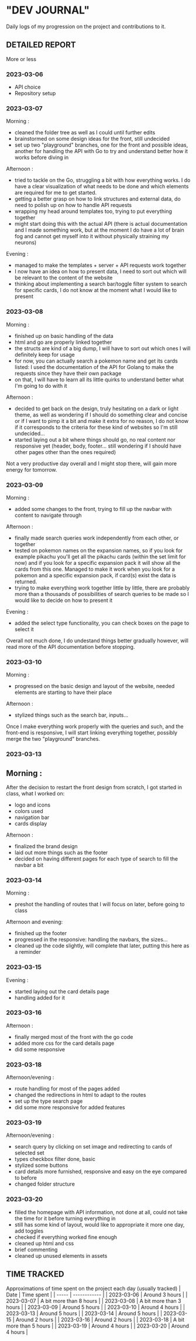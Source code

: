 # "DEV JOURNAL"
Daily logs of my progression on the project and contributions to it.

## DETAILED REPORT
More or less
### 2023-03-06
- API choice
- Repository setup

### 2023-03-07
Morning :
- cleaned the folder tree as well as I could until further edits
- brainstormed on some design ideas for the front, still undecided
- set up two "playground" branches, one for the front and possible ideas, another for handling the API with Go to try and understand better how it works before diving in

Afternoon :
- tried to tackle on the Go, struggling a bit with how everything works. I do have a clear visualization of what needs to be done and which elements are required for me to get started.
- getting a better grasp on how to link structures and external data, do need to polish up on how to handle API requests
- wrapping my head around templates too, trying to put everything together
- might start doing this with the actual API (there is actual documentation and I made something work, but at the moment I do have a lot of brain fog and cannot get myself into it without physically straining my neurons)

Evening :
- managed to make the templates + server + API requests work together
- I now have an idea on how to present data, I need to sort out which will be relevant to the content of the website
- thinking about implementing a search bar/toggle filter system to search for specific cards, I do not know at the moment what I would like to present

### 2023-03-08
Morning :
- finished up on basic handling of the data
- html and go are properly linked together
- the structs are kind of a big dump, I will have to sort out which ones I will definitely keep for usage
- for now, you can actually search a pokemon name and get its cards listed: I used the documentation of the API for Golang to make the requests since they have their own package
- on that, I will have to learn all its little quirks to understand better what I'm going to do with it

Afternoon :
- decided to get back on the design, truly hesitating on a dark or light theme, as well as wondering if I should do something clear and concise or if I want to pimp it a bit and make it extra for no reason, I do not know if it corresponds to the criteria for these kind of websites so I'm still undecided...
- started laying out a bit where things should go, no real content nor responsive yet (header, body, footer... still wondering if I should have other pages other than the ones required)



Not a very productive day overall and I might stop there, will gain more energy for tomorrow.

### 2023-03-09
Morning :
- added some changes to the front, trying to fill up the navbar with content to navigate through

Afternoon :
- finally made search queries work independently from each other, or together
- tested on pokemon names on the expansion names, so if you look for example pikachu you'll get all the pikachu cards (within the set limit for now) and if you look for a specific expansion pack it will show all the cards from this one. Managed to make it work when you look for a pokemon and a specific expansion pack, if card(s) exist the data is returned.
- trying to make everything work together little by little, there are probably more than a thousands of possibilities of search queries to be made so I would like to decide on how to present it

Evening :
- added the select type functionality, you can check boxes on the page to select it



Overall not much done, I do undestand things better gradually however, will read more of the API documentation before stopping.

### 2023-03-10
Morning :
- progressed on the basic design and layout of the website, needed elements are starting to have their place

Afternoon :
- stylized things such as the search bar, inputs...


Once I make everything work properly with the queries and such, and the front-end is responsive, I will start linking everything together, possibly merge the two "playground" branches.

### 2023-03-13
Morning :
-
After the decision to restart the front design from scratch, I got started in class, what I worked on:
- logo and icons
- colors used
- navigation bar
- cards display

Afternoon :
- finalized the brand design
- laid out more things such as the footer
- decided on having different pages for each type of search to fill the navbar a bit

### 2023-03-14
Morning :
- preshot the handling of routes that I will focus on later, before going to class

Afternoon and evening:
- finished up the footer
- progressed in the responsive: handling the navbars, the sizes...
- cleaned up the code slightly, will complete that later, putting this here as a reminder

### 2023-03-15
Evening :
- started laying out the card details page
- handling added for it

### 2023-03-16
Afternoon :
- finally merged most of the front with the go code
- added more css for the card details page
- did some responsive

### 2023-03-18
Afternoon/evening :
- route handling for most of the pages added
- changed the redirections in html to adapt to the routes
- set up the type search page
- did some more responsive for added features

### 2023-03-19
Afternoon/evening :
- search query by clicking on set image and redirecting to cards of selected set
- types checkbox filter done, basic
- stylized some buttons
- card details more furnished, responsive and easy on the eye compared to before
- changed folder structure

### 2023-03-20
- filled the homepage with API information, not done at all, could not take the time for it before turning everything in
- still has some kind of layout, would like to appropriate it more one day, add toggles
- checked if everything worked fine enough
- cleaned up html and css
- brief commenting
- cleaned up unused elements in assets

## TIME TRACKED
Approximations of time spent on the project each day (usually tracked)
| Date  | Time spent |
| ----- | ------------ |
| 2023-03-06 | Around 3 hours |
| 2023-03-07 | A bit more than 8 hours |
| 2023-03-08 | A bit more than 3 hours |
| 2023-03-09 | Around 5 hours |
| 2023-03-10 | Around 4 hours |
| 2023-03-13 | Around 5 hours |
| 2023-03-14 | Around 5 hours |
| 2023-03-15 | Around 2 hours |
| 2023-03-16 | Around 2 hours |
| 2023-03-18 | A bit more than 5 hours |
| 2023-03-19 | Around 4 hours |
| 2023-03-20 | Around 4 hours |


